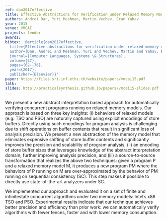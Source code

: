 ```yaml
---
ref: dan2017effective
title: Effective Abstractions for Verification under Relaxed Memory Models 
authors: Andrei Dan, Yuri Meshman, Martin Vechev, Eran Yahav         
year: 2015
venue: VMCAI
projects: fender
awards:
bibtex: '@article{dan2017effective,
  title={Effective abstractions for verification under relaxed memory models},
  author={Dan, Andrei and Meshman, Yuri and Vechev, Martin and Yahav, Eran},
  journal={Computer Languages, Systems \& Structures},
  volume={47},
  pages={62--76},
  year={2017},
  publisher={Elsevier}}'
paper: https://files.sri.inf.ethz.ch/website/papers/vmcai15.pdf
talk: 
slides: http://practicalsynthesis.github.io/papers/vmcai15-slides.pdf
---
```


We present a new abstract interpretation based approach for automatically verifying concurrent programs running on relaxed memory models. Our approach is based on three key insights: (i) behaviors of relaxed models (e.g. TSO and PSO) are naturally captured using explicit encodings of store buffers. Directly using such encodings for program analysis is challenging due to shift operations on buffer contents that result in significant loss of analysis precision. We present a new abstraction of the memory model that eliminates expensive shifting of store buffer contents and significantly improves the precision and scalability of program analysis, (ii) an encoding of store buffer sizes that leverages knowledge of the abstract interpretation domain, further improving analysis precision, and (iii) a source-to-source transformation that realizes the above two techniques: given a program P and a relaxed memory model M, it produces a new program PM where the behaviors of P running on M are over-approximated by the behavior of PM running on sequential consistency (SC). This step makes it possible to directly use state-of-the-art analyzers under SC.

We implemented our approach and evaluated it on a set of finite and infinitestate concurrent algorithms under two memory models: Intel’s x86 TSO and PSO. Experimental results indicate that our technique achieves better precision and efficiency than prior work: we can automatically verify algorithms with fewer fences, faster and with lower memory consumption.
